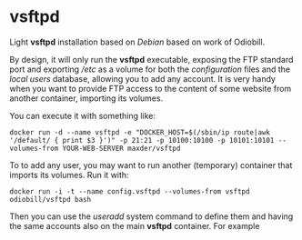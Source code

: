 vsftpd
===============

Light **vsftpd** installation based on *Debian* based on work of Odiobill.

By design, it will only run the **vsftpd** executable, exposing the FTP standard port and exporting */etc* as a volume for both the *configuration* files and the *local users* database, allowing you to add any account. It is very handy when you want to provide FTP access to the content of some website from another container, importing its volumes.

You can execute it with something like:

    docker run -d --name vsftpd -e "DOCKER_HOST=$(/sbin/ip route|awk '/default/ { print $3 }')" -p 21:21 -p 10100:10100 -p 10101:10101 --volumes-from YOUR-WEB-SERVER maxder/vsftpd

To to add any user, you may want to run another (temporary) container that imports its volumes. Run it with:

    docker run -i -t --name config.vsftpd --volumes-from vsftpd odiobill/vsftpd bash

Then you can use the *useradd* system command to define them and having the same accounts also on the main **vsftpd** container. For example

